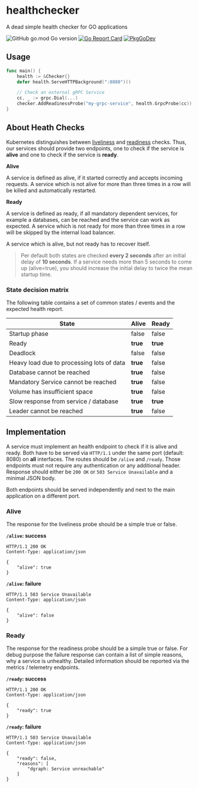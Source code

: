 # healthchecker
A dead simple health checker for GO applications

![GitHub go.mod Go version](https://img.shields.io/github/go-mod/go-version/regiocom/healthchecker)
[![Go Report Card](https://goreportcard.com/badge/github.com/regiocom/healthchecker)](https://goreportcard.com/report/github.com/regiocom/healthchecker)
[![PkgGoDev](https://pkg.go.dev/badge/github.com/regiocom/healthchecker)](https://pkg.go.dev/github.com/regiocom/healthchecker) 

## Usage
```go
func main() {
    health := &Checker{}
    defer health.ServeHTTPBackground(":8080")()

    // Check an external gRPC Service
    cc, _ := grpc.Dial(...)
    checker.AddReadinessProbe("my-grpc-service", health.GrpcProbe(cc))
}
```

## About Heath Checks

Kubernetes distinguishes between [liveliness](https://kubernetes.io/docs/tasks/configure-pod-container/configure-liveness-readiness-startup-probes/#define-a-liveness-command) and [readiness](https://kubernetes.io/docs/tasks/configure-pod-container/configure-liveness-readiness-startup-probes/#define-readiness-probes) checks. Thus, our services should provide two endpoints, one to check if the service is **alive** and one to check if the service is **ready**. 

**Alive**

A service is defined as alive, if it started correctly and accepts incoming requests. A service which is not alive for more than three times in a row will be killed and automatically restarted. 

**Ready**

A service is defined as ready, if all mandatory dependent services, for example a databases, can be reached and the service can work as expected. A service which is not ready for more than three times in a row will be skipped by the internal load balancer.

A service which is alive, but not ready has to recover itself.

> Per default both states are checked **every 2 seconds** after an initial delay of **10 seconds**. If a service needs more than 5 seconds to come up (alive=true), you should increase the initial delay to twice the mean startup time.

### State decision matrix

The following table contains a set of common states / events and the expected health report.

| State                                     | Alive    | Ready    |
| ----------------------------------------- | -------- | -------- |
| Startup phase                             | false    | false    |
| Ready                                     | **true** | **true** |
| Deadlock                                  | false    | false    |
| Heavy load due to processing lots of data | **true** | false    |
| Database cannot be reached                | **true** | false    |
| Mandatory Service cannot be reached       | **true** | false    |
| Volume has insufficient space             | **true** | false    |
| Slow response from service / database     | **true** | **true** |
| Leader cannot be reached                  | **true** | false    |

## Implementation

A service must implement an health endpoint to check if it is alive and ready. Both have to be served via `HTTP/1.1` under the same port (default: 8080) on **all** interfaces. The routes should be `/alive` and `/ready`. Those endpoints must not require any authentication or any additional header. Response should either be `200 OK` or `503 Service Unavailable` and a minimal JSON body.

Both endpoints should be served independently and next to the main application on a different port.

### Alive

The response for the liveliness probe should be a simple true or false.

**`/alive`: success**

```http
HTTP/1.1 200 OK
Content-Type: application/json

{
	"alive": true
}
```

**`/alive`: failure**

```http
HTTP/1.1 503 Service Unavailable
Content-Type: application/json

{
	"alive": false
}
```

### Ready

The response for the readiness probe should be a simple true or false. For debug purpose the failure response can contain a list of simple reasons, why a service is unhealthy. Detailed information should be reported via the metrics / telemetry endpoints.

**`/ready`: success**

```http
HTTP/1.1 200 OK
Content-Type: application/json

{
	"ready": true
}
```

**`/ready`: failure**

```http
HTTP/1.1 503 Service Unavailable
Content-Type: application/json

{
	"ready": false,
	"reasons": [
		"dgraph: Service unreachable"
	]
}
```

